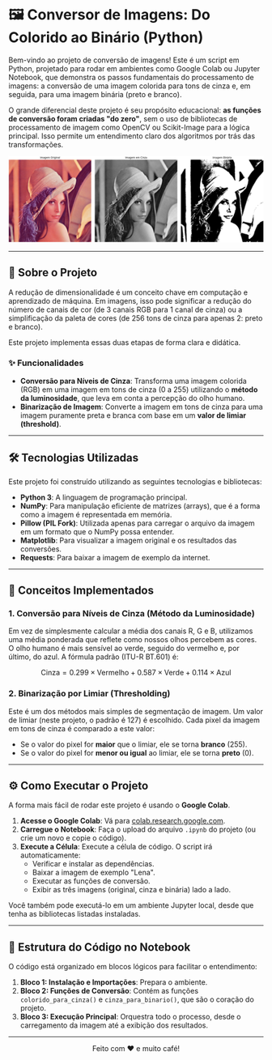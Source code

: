 # 🖼️ Conversor de Imagens: Do Colorido ao Binário (Python)

Bem-vindo ao projeto de conversão de imagens! Este é um script em Python, projetado para rodar em ambientes como Google Colab ou Jupyter Notebook, que demonstra os passos fundamentais do processamento de imagens: a conversão de uma imagem colorida para tons de cinza e, em seguida, para uma imagem binária (preto e branco).

O grande diferencial deste projeto é seu propósito educacional: **as funções de conversão foram criadas "do zero"**, sem o uso de bibliotecas de processamento de imagem como OpenCV ou Scikit-Image para a lógica principal. Isso permite um entendimento claro dos algoritmos por trás das transformações.

![Demonstração do resultado final com a imagem da Lena](lena_final.png)

---

## 🚀 Sobre o Projeto

A redução de dimensionalidade é um conceito chave em computação e aprendizado de máquina. Em imagens, isso pode significar a redução do número de canais de cor (de 3 canais RGB para 1 canal de cinza) ou a simplificação da paleta de cores (de 256 tons de cinza para apenas 2: preto e branco).

Este projeto implementa essas duas etapas de forma clara e didática.

### ✨ Funcionalidades

-   **Conversão para Níveis de Cinza**: Transforma uma imagem colorida (RGB) em uma imagem em tons de cinza (0 a 255) utilizando o **método da luminosidade**, que leva em conta a percepção do olho humano.
-   **Binarização de Imagem**: Converte a imagem em tons de cinza para uma imagem puramente preta e branca com base em um **valor de limiar (threshold)**.

---

## 🛠️ Tecnologias Utilizadas

Este projeto foi construído utilizando as seguintes tecnologias e bibliotecas:

-   **Python 3**: A linguagem de programação principal.
-   **NumPy**: Para manipulação eficiente de matrizes (arrays), que é a forma como a imagem é representada em memória.
-   **Pillow (PIL Fork)**: Utilizada apenas para carregar o arquivo da imagem em um formato que o NumPy possa entender.
-   **Matplotlib**: Para visualizar a imagem original e os resultados das conversões.
-   **Requests**: Para baixar a imagem de exemplo da internet.

---

## 🧠 Conceitos Implementados

### 1. Conversão para Níveis de Cinza (Método da Luminosidade)

Em vez de simplesmente calcular a média dos canais R, G e B, utilizamos uma média ponderada que reflete como nossos olhos percebem as cores. O olho humano é mais sensível ao verde, seguido do vermelho e, por último, do azul. A fórmula padrão (ITU-R BT.601) é:

$$\text{Cinza} = 0.299 \times \text{Vermelho} + 0.587 \times \text{Verde} + 0.114 \times \text{Azul}$$

### 2. Binarização por Limiar (Thresholding)

Este é um dos métodos mais simples de segmentação de imagem. Um valor de limiar (neste projeto, o padrão é 127) é escolhido. Cada pixel da imagem em tons de cinza é comparado a este valor:

-   Se o valor do pixel for **maior** que o limiar, ele se torna **branco** (255).
-   Se o valor do pixel for **menor ou igual** ao limiar, ele se torna **preto** (0).

---

## ⚙️ Como Executar o Projeto

A forma mais fácil de rodar este projeto é usando o **Google Colab**.

1.  **Acesse o Google Colab**: Vá para [colab.research.google.com](https://colab.research.google.com).
2.  **Carregue o Notebook**: Faça o upload do arquivo `.ipynb` do projeto (ou crie um novo e copie o código).
3.  **Execute a Célula**: Execute a célula de código. O script irá automaticamente:
    -   Verificar e instalar as dependências.
    -   Baixar a imagem de exemplo "Lena".
    -   Executar as funções de conversão.
    -   Exibir as três imagens (original, cinza e binária) lado a lado.

Você também pode executá-lo em um ambiente Jupyter local, desde que tenha as bibliotecas listadas instaladas.

---

## 📂 Estrutura do Código no Notebook

O código está organizado em blocos lógicos para facilitar o entendimento:

1.  **Bloco 1: Instalação e Importações**: Prepara o ambiente.
2.  **Bloco 2: Funções de Conversão**: Contém as funções `colorido_para_cinza()` e `cinza_para_binario()`, que são o coração do projeto.
3.  **Bloco 3: Execução Principal**: Orquestra todo o processo, desde o carregamento da imagem até a exibição dos resultados.

---

<p align="center">
  Feito com ❤️ e muito café!
</p>
